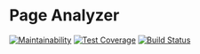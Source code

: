# Page Analyzer

[![Maintainability](https://api.codeclimate.com/v1/badges/14ef50108ecbe570ec3f/maintainability)](https://codeclimate.com/github/Rustem-A/Page-Analizer/maintainability) [![Test Coverage](https://api.codeclimate.com/v1/badges/14ef50108ecbe570ec3f/test_coverage)](https://codeclimate.com/github/Rustem-A/Page-Analizer/test_coverage) [![Build Status](https://travis-ci.com/Rustem-A/Page-Analyzer.svg?branch=master)](https://travis-ci.com/Rustem-A/Page-Analyzer)
